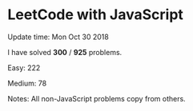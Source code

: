 # LeetCode with JavaScript

Update time: Mon Oct 30 2018

I have solved **300** / **925** problems.

Easy: 222

Medium: 78

Notes: All non-JavaScript problems copy from others.